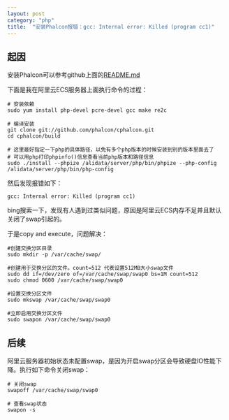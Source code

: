```yaml
---
layout: post
category: "php"
title:  "安装Phalcon报错：gcc: Internal error: Killed (program cc1)"
---
```


## 起因

安装Phalcon可以参考github上面的[README.md](https://github.com/phalcon/cphalcon)

下面是我在阿里云ECS服务器上面执行命令的过程：

```shell
# 安装依赖
sudo yum install php-devel pcre-devel gcc make re2c

# 编译安装
git clone git://github.com/phalcon/cphalcon.git
cd cphalcon/build

# 这里最好指定一下php的具体路径，以免有多个php版本的时候安装到别的版本里面去了
# 可以用php打印phpinfo()信息查看当前php版本和路径信息
sudo ./install --phpize /alidata/server/php/bin/phpize --php-config /alidata/server/php/bin/php-config
```

然后发现报错如下：

```shell
gcc: Internal error: Killed (program cc1)
```

bing搜索一下，发现有人遇到过类似问题，原因是阿里云ECS内存不足并且默认关闭了swap引起的。

于是copy and execute，问题解决：

```shell
#创建交换分区目录
sudo mkdir -p /var/cache/swap/

#创建用于交换分区的文件。count=512 代表设置512MB大小swap文件
sudo dd if=/dev/zero of=/var/cache/swap/swap0 bs=1M count=512
sudo chmod 0600 /var/cache/swap/swap0

#设置交换分区文件
sudo mkswap /var/cache/swap/swap0 

#立即启用交换分区文件
sudo swapon /var/cache/swap/swap0
```

## 后续

阿里云服务器初始状态未配置swap，是因为开启swap分区会导致硬盘IO性能下降。执行如下命令关闭swap：

```shell
# 关闭swap
swapoff /var/cache/swap/swap0

# 查看swap状态
swapon -s
```